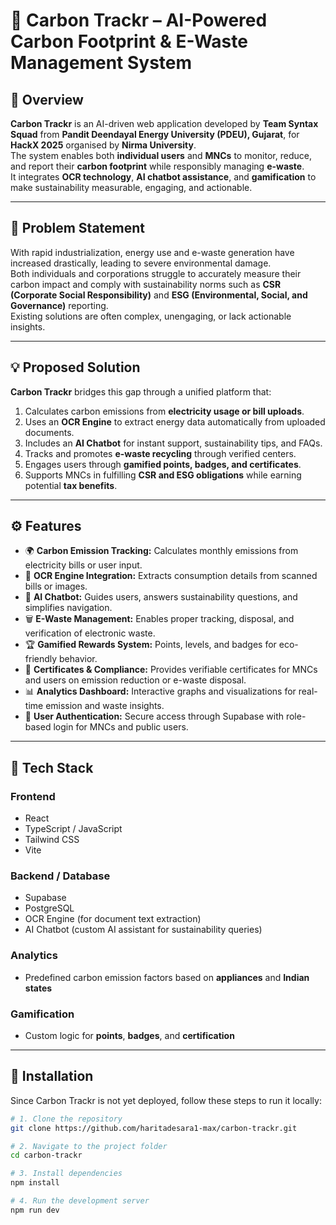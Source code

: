 # 🌿 Carbon Trackr – AI-Powered Carbon Footprint & E-Waste Management System

## 📘 Overview
**Carbon Trackr** is an AI-driven web application developed by **Team Syntax Squad** from **Pandit Deendayal Energy University (PDEU), Gujarat**, for **HackX 2025** organised by **Nirma University**.  
The system enables both **individual users** and **MNCs** to monitor, reduce, and report their **carbon footprint** while responsibly managing **e-waste**.  
It integrates **OCR technology**, **AI chatbot assistance**, and **gamification** to make sustainability measurable, engaging, and actionable.

---

## 🧠 Problem Statement
With rapid industrialization, energy use and e-waste generation have increased drastically, leading to severe environmental damage.  
Both individuals and corporations struggle to accurately measure their carbon impact and comply with sustainability norms such as **CSR (Corporate Social Responsibility)** and **ESG (Environmental, Social, and Governance)** reporting.  
Existing solutions are often complex, unengaging, or lack actionable insights.

---

## 💡 Proposed Solution
**Carbon Trackr** bridges this gap through a unified platform that:
1. Calculates carbon emissions from **electricity usage or bill uploads**.
2. Uses an **OCR Engine** to extract energy data automatically from uploaded documents.
3. Includes an **AI Chatbot** for instant support, sustainability tips, and FAQs.
4. Tracks and promotes **e-waste recycling** through verified centers.
5. Engages users through **gamified points, badges, and certificates**.
6. Supports MNCs in fulfilling **CSR and ESG obligations** while earning potential **tax benefits**.

---

## ⚙️ Features
- 🌍 **Carbon Emission Tracking:** Calculates monthly emissions from electricity bills or user input.  
- 📸 **OCR Engine Integration:** Extracts consumption details from scanned bills or images.  
- 🧠 **AI Chatbot:** Guides users, answers sustainability questions, and simplifies navigation.  
- 🗑️ **E-Waste Management:** Enables proper tracking, disposal, and verification of electronic waste.  
- 🏆 **Gamified Rewards System:** Points, levels, and badges for eco-friendly behavior.  
- 🧾 **Certificates & Compliance:** Provides verifiable certificates for MNCs and users on emission reduction or e-waste disposal.  
- 📊 **Analytics Dashboard:** Interactive graphs and visualizations for real-time emission and waste insights.  
- 🔐 **User Authentication:** Secure access through Supabase with role-based login for MNCs and public users.

---

## 🧰 Tech Stack

### **Frontend**
- React  
- TypeScript / JavaScript  
- Tailwind CSS  
- Vite  

### **Backend / Database**
- Supabase  
- PostgreSQL  
- OCR Engine (for document text extraction)  
- AI Chatbot (custom AI assistant for sustainability queries)

### **Analytics**
- Predefined carbon emission factors based on **appliances** and **Indian states**  

### **Gamification**
- Custom logic for **points**, **badges**, and **certification**  

---

## 🧩 Installation
Since Carbon Trackr is not yet deployed, follow these steps to run it locally:

```bash
# 1. Clone the repository
git clone https://github.com/haritadesara1-max/carbon-trackr.git

# 2. Navigate to the project folder
cd carbon-trackr

# 3. Install dependencies
npm install

# 4. Run the development server
npm run dev